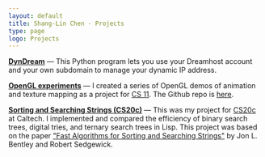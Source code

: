 ```yaml
---
layout: default
title: Shang-Lin Chen - Projects
type: page
logo: Projects
---
```


[**DynDream**](https://github.com/shang-lin/dyndream) &mdash; This Python program lets you
use your Dreamhost account and your own subdomain to manage your dynamic IP address.

[**OpenGL experiments**]({{site.baseurl}}/gldemos) &mdash; I created a series of OpenGL demos of animation and texture mapping as a project for [CS 11](http://courses.cms.caltech.edu/cs11/). The Github repo is [here](https://github.com/shang-lin/gldemos). 

[**Sorting and Searching Strings (CS20c)**](cs20/) &mdash; This was my project for [CS20c](https://web.archive.org/web/20010721115256/http://www.cs.caltech.edu/~cs20/) at Caltech. I implemented and compared the efficiency of binary search trees,
digital tries, and ternary search trees in Lisp. This project was based on
the paper ["Fast Algorithms for Sorting and Searching Strings"](https://www.cs.princeton.edu/~rs/strings/) 
by Jon L. Bentley and Robert Sedgewick.

